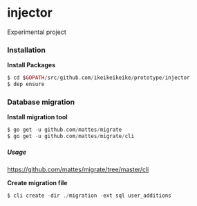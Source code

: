# injector

Experimental project

### Installation

**Install Packages**

```elixir
$ cd $GOPATH/src/github.com/ikeikeikeike/prototype/injector
$ dep ensure
```

### Database migration

**Install migration tool**

```elixir
$ go get -u github.com/mattes/migrate
$ go get -u github.com/mattes/migrate/cli
```

##### Usage

https://github.com/mattes/migrate/tree/master/cli

**Create migration file**

```elixir
$ cli create -dir ./migration -ext sql user_additions
```
